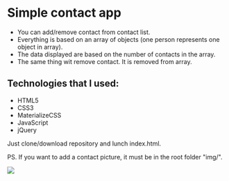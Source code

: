 # Simple contact app

* You can add/remove contact from contact list. 
* Everything is based on an array of objects (one person represents one object in array).
* The data displayed are based on the number of contacts in the array.
* The same thing wit remove contact. It is removed from array.

## Technologies that I used:
- HTML5
- CSS3
- MaterializeCSS
- JavaScript
- jQuery

Just clone/download repository and lunch index.html.

PS. If you want to add a contact picture, it must be in the root folder "img/".
 
<img src="https://images83.fotosik.pl/906/2d7d696cd1c65fb0gen.png">
